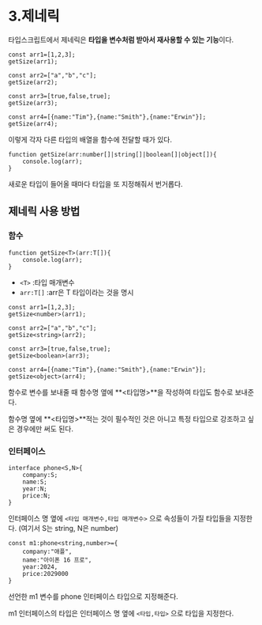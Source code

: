 # 3.제네릭

타입스크립트에서 제네릭은 **타입을 변수처럼 받아서 재사용할 수 있는 기능**이다.

```tsx
const arr1=[1,2,3];
getSize(arr1);

const arr2=["a","b","c"];
getSize(arr2);

const arr3=[true,false,true];
getSize(arr3);

const arr4=[{name:"Tim"},{name:"Smith"},{name:"Erwin"}];
getSize(arr4);
```

이렇게 각자 다른 타입의 배열을 함수에 전달할 때가 있다.

```tsx
function getSize(arr:number[]|string[]|boolean[]|object[]){
    console.log(arr);
}
```

새로운 타입이 들어올 때마다 타입을 또 지정해줘서 번거롭다.

## 제네릭 사용 방법

### 함수

```tsx
function getSize<T>(arr:T[]){
    console.log(arr);
}
```

- `<T>` :타입 매개변수
- `arr:T[]` :arr은 T 타입이라는 것을 명시

```tsx
const arr1=[1,2,3];
getSize<number>(arr1);

const arr2=["a","b","c"];
getSize<string>(arr2);

const arr3=[true,false,true];
getSize<boolean>(arr3);

const arr4=[{name:"Tim"},{name:"Smith"},{name:"Erwin"}];
getSize<object>(arr4);
```

함수로 변수를 보내줄 때 함수명 옆에 **<타입명>**을 작성하여 타입도 함수로 보내준다.

함수명 옆에 **<타입명>**적는 것이 필수적인 것은 아니고 특정 타입으로 강조하고 싶은 경우에만 써도 된다.

### 인터페이스

```tsx
interface phone<S,N>{
    company:S;
    name:S;
    year:N;
    price:N;
}
```

인터페이스 명 옆에 `<타입 매개변수,타입 매개변수>` 으로 속성들이 가질 타입들을 지정한다. (여기서 S는 string, N은 number)

```tsx
const m1:phone<string,number>={
    company:"애플",
    name:"아이폰 16 프로",
    year:2024,
    price:2029000
}
```

선언한 m1 변수를 phone 인터페이스 타입으로 지정해준다.

m1 인터페이스의 타입은 인터페이스 명 옆에 `<타입,타입>` 으로 타입을 지정한다.
